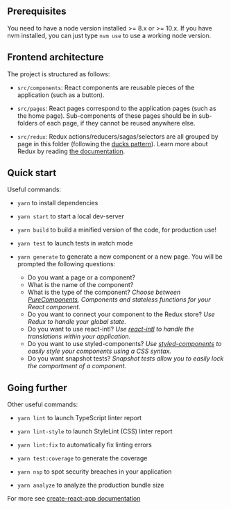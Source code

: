 ## Prerequisites

You need to have a node version installed >= 8.x or >= 10.x.
If you have nvm installed, you can just type `nvm use` to use a working node version.

## Frontend architecture

The project is structured as follows:

* `src/components`: React components are reusable pieces of the application (such as a button).

* `src/pages`: React pages correspond to the application pages (such as the home page). Sub-components of these pages should be in sub-folders of each page, if they cannot be reused anywhere else.

* `src/redux`: Redux actions/reducers/sagas/selectors are all grouped by page in this folder (following the [ducks pattern](https://medium.freecodecamp.org/scaling-your-redux-app-with-ducks-6115955638be)). Learn more about Redux by reading [the documentation](https://redux.js.org/basics).

## Quick start

Useful commands:

* `yarn` to install dependencies

* `yarn start` to start a local dev-server

* `yarn build` to build a minified version of the code, for production use!

* `yarn test` to launch tests in watch mode

* `yarn generate` to generate a new component or a new page. You will be prompted the following questions:

  * Do you want a page or a component?
  * What is the name of the component?
  * What is the type of the component? _Choose between [PureComponents](https://codeburst.io/when-to-use-component-or-purecomponent-a60cfad01a81), Components and stateless functions for your React component._
  * Do you want to connect your component to the Redux store? _Use Redux to handle your global state._
  * Do you want to use react-intl? _Use [react-intl](https://github.com/yahoo/react-intl/wiki/Components) to handle the translations within your application._
  * Do you want to use styled-components? _Use [styled-components](https://github.com/styled-components/styled-components) to easily style your components using a CSS syntax._
  * Do you want snapshot tests? _Snapshot tests allow you to easily lock the comportment of a component._

## Going further

Other useful commands:

* `yarn lint` to launch TypeScript linter report

* `yarn lint-style` to launch StyleLint (CSS) linter report

* `yarn lint:fix` to automatically fix linting errors

* `yarn test:coverage` to generate the coverage

* `yarn nsp` to spot security breaches in your application

* `yarn analyze` to analyze the production bundle size

For more see [create-react-app documentation](https://github.com/facebookincubator/create-react-app)
